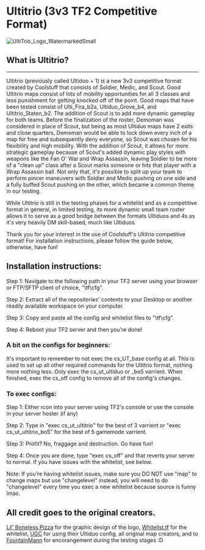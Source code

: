 # Ultitrio (3v3 TF2 Competitive Format)
![UltiTrio_Logo_WatermarkedSmall](https://user-images.githubusercontent.com/103016536/161866095-b967386a-34c7-4c41-be11-0b392b179458.png)

## What is Ultitrio?
---
Ultitrio (previously called Ultiduo + 1) is a new 3v3 competitive format created by Coolstuff that consists of Soldier, Medic, and Scout. Good Ultitrio maps consist of lots of mobility opportunities for all 3 classes and less punishment for getting knocked off of the point. Good maps that have been tested consist of Ulti_Fira_b2a, Ultiduo_Grove_b4, and Ultitrio_Staten_b2. The addition of Scout is to add more dynamic gameplay for both teams. Before the finalization of the roster, Demoman was considered in place of Scout, but being as most Ultiduo maps have 2 exits and close quarters, Demoman would be able to lock down every inch of a map for free and subsequently deny everyone, so Scout was chosen for his flexibility and high mobility. With the addition of Scout, it allows for more strategic gameplay because of Scout's added dynamic play styles with weapons like the Fan O' War and Wrap Assassin, leaving Soldier to be more of a "clean up" class after a Scout marks someone or hits that player with a Wrap Assassin ball. Not only that, it's possible to split up your team to perform pincer maneuvers with Soldier and Medic pushing on one side and a fully buffed Scout pushing on the other, which became a common theme in our testing.

While Ultitrio is still in the testing phases for a whitelist and as a competitive format in general, in limited testing, its more dynamic small team roster allows it to serve as a good bridge between the formats Ultiduos and 4s as it's very heavily DM skill-based, much like Ultiduos 



Thank you for your interest in the use of Coolstuff's Ultitrio competitive format!
For installation instructions, please follow the guide below, otherwise, have fun!

## Installation instructions:

Step 1: Navigate to the following path in your TF2 server using your browser or FTP/SFTP client of choice, "\tf\cfg".

Step 2: Extract all of the repositories' contents to your Desktop or another readily available workspace on your computer.

Step 3: Copy and paste all the config and whitelist files to "\tf\cfg".

Step 4: Reboot your TF2 server and then you're done!

### A bit on the configs for beginners:

It's important to remember to not exec the cs_UT_base config at all. This is used to set up all other required commands for the Ultitrio format, nothing more nothing less. Only exec the cs_ut_ultiduo or _bo5 varrient. When finished, exec the cs_off config to remove all of the config's changes.

### To exec configs:

Step 1: Either rcon into your server using TF2's console or use the console in your server hoster (if any)

Step 2: Type in "exec cs_ut_ultitrio" for the best of 3 varrient or "exec cs_ut_ultitrio_bo5" for the best of 5 gamemode varrient.

Step 3: Profit? No, fraggage and destruction. Go have fun!

Step 4: Once you are done, type "exec cs_off" and that reverts your server to normal. If you have issues with the whitelist, see below.

Note: If you're having whitelist issues, make sure you DO NOT use "map" to change maps but use "changelevel" instead, you will need to do "changelevel" every time you exec a new whitelist because source is funny lmao.


## All credit goes to the original creators.
[Lil' Boneless Pizza](https://steamcommunity.com/id/lilbonelesspizza/) for the graphic design of the logo, [Whitelist.tf](https://whitelist.tf/) for the whitelist, [UGC](https://www.ugcleague.com/files_tf22.cfm) for using their Ultiduo config, all original map creators, and to [FountainMann](https://steamcommunity.com/profiles/76561198834350355) for encorangement during the testing stages :D
